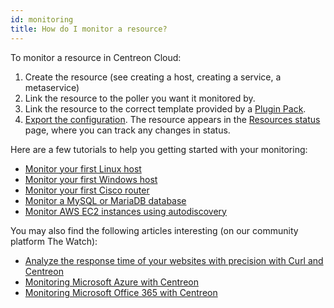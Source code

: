 ```yaml
---
id: monitoring
title: How do I monitor a resource?
---
```


To monitor a resource in Centreon Cloud:

1. Create the resource (see creating a host, creating a service, a metaservice)
2. Link the resource to the poller you want it monitored by.
3. Link the resource to the correct template provided by a [Plugin Pack](../monitoring/pluginpacks).
4. [Export the configuration](../monitoring/monitoring-servers/deploying-a-configuration.md). The resource appears in the [Resources status](../alerts-notifications/resources-status) page, where you can track any changes in status.

Here are a few tutorials to help you getting started with your monitoring:

* [Monitor your first Linux host](tutorials/monitor-linux-server-with-snmp)
* [Monitor your first Windows host](tutorials/monitor-windows-server-with-snmp)
* [Monitor your first Cisco router](tutorials/monitor-cisco-router-with-snmp)
* [Monitor a MySQL or MariaDB database](tutorials/mysql_tuto.md)
* [Monitor AWS EC2 instances using autodiscovery](tutorials/autodisco-aws)

You may also find the following articles interesting (on our community platform The Watch):

* [Analyze the response time of your websites with precision with Curl and Centreon](https://thewatch.centreon.com/product-how-to-21/analyze-the-response-time-of-your-websites-with-precision-with-curl-and-centreon-113)
* [Monitoring Microsoft Azure with Centreon](https://thewatch.centreon.com/product-how-to-21/monitoring-microsoft-azure-with-centreon-114)
* [Monitoring Microsoft Office 365 with Centreon](https://thewatch.centreon.com/product-how-to-21/monitoring-microsoft-office-365-with-centreon-120)
